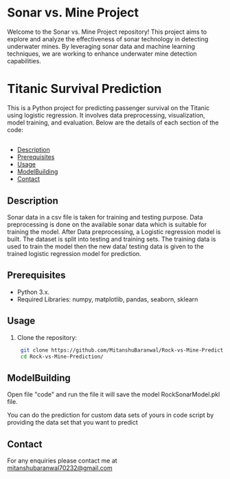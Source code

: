 # Sonar vs. Mine Project


Welcome to the Sonar vs. Mine Project repository! This project aims to explore and analyze the effectiveness of sonar technology in detecting underwater mines. By leveraging sonar data and machine learning techniques, we are working to enhance underwater mine detection capabilities.



# Titanic Survival Prediction


This is a Python project for predicting passenger survival on the Titanic using logistic regression. It involves data preprocessing, visualization, model training, and evaluation. Below are the details of each section of the code:



## 
- [Description](#Description)
- [Prerequisites](#Prerequisites)
- [Usage](#Usage)
- [ModelBuilding](#ModelBuilding)
- [Contact](#contact)

## Description  
Sonar data in a csv file is taken for training and testing purpose. Data preprocessing is done on the available sonar data which is suitable for training the model. After Data preprocessing, a Logistic regression model is built. The dataset is split into testing and training sets. The training data is used to train the model then the new data/ testing data is given to the trained logistic regression model for prediction.

## Prerequisites

- Python 3.x.
- Required Libraries: numpy, matplotlib, pandas, seaborn, sklearn

## Usage

1. Clone the repository:

   ```sh
    git clone https://github.com/MitanshuBaranwal/Rock-vs-Mine-Prediction.git
    cd Rock-vs-Mine-Prediction/

## ModelBuilding 

Open file "code" and run the file it will save the model RockSonarModel.pkl file. 

You can do the prediction for custom data sets of yours in code script by providing the data set that you want to predict


## Contact
For any enquiries please contact me at 
mitanshubaranwal70232@gmail.com


    


